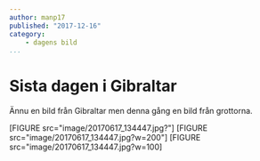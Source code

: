 ```yaml
---
author: manp17
published: "2017-12-16"
category:
    - dagens bild
...
```


Sista dagen i Gibraltar
==================================

Ännu en bild från Gibraltar men denna gång en bild från grottorna.

[FIGURE src="image/20170617_134447.jpg?"]
[FIGURE src="image/20170617_134447.jpg?w=200"]
[FIGURE src="image/20170617_134447.jpg?w=100]
